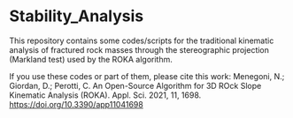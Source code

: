 # Stability_Analysis
This repository contains some codes/scripts for the traditional kinematic analysis of fractured rock masses through the stereographic projection (Markland test) used by the ROKA algorithm.

If you use these codes or part of them, please cite this work: 
Menegoni, N.; Giordan, D.; Perotti, C. An Open-Source Algorithm for 3D ROck Slope Kinematic Analysis (ROKA). Appl. Sci. 2021, 11, 1698. https://doi.org/10.3390/app11041698 
